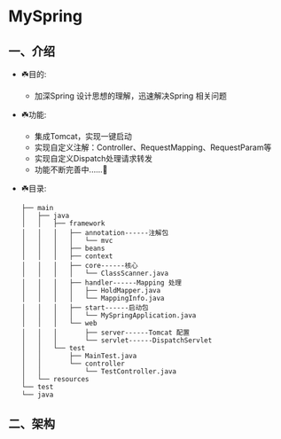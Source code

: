 # MySpring

## 一、介绍
*  ☘️目的:
     * 加深Spring 设计思想的理解，迅速解决Spring 相关问题
    
*  ☘️功能:
     *  集成Tomcat，实现一键启动
     * 实现自定义注解：Controller、RequestMapping、RequestParam等  
     * 实现自定义Dispatch处理请求转发    
     * 功能不断完善中......🚧
*  ☘️目录:
    ```
    ├── main
    │   ├── java
    │   │   ├── framework            
    │   │   │   ├── annotation------注解包
    │   │   │   │   └── mvc
    │   │   │   ├── beans
    │   │   │   ├── context
    │   │   │   ├── core------核心
    │   │   │   │   └── ClassScanner.java
    │   │   │   ├── handler------Mapping 处理
    │   │   │   │   ├── HoldMapper.java
    │   │   │   │   └── MappingInfo.java
    │   │   │   ├── start------启动包
    │   │   │   │   └── MySpringApplication.java
    │   │   │   └── web
    │   │   │       ├── server------Tomcat 配置
    │   │   │       └── servlet------DispatchServlet
    │   │   └── test
    │   │       ├── MainTest.java
    │   │       └── controller
    │   │           └── TestController.java
    │   └── resources
    └── test
    └── java
    ```
## 二、架构
